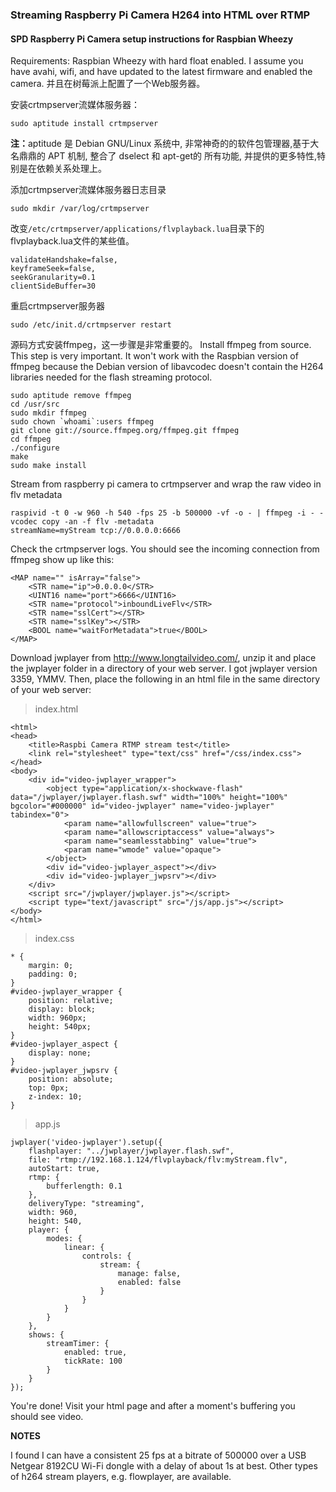 ### Streaming Raspberry Pi Camera H264 into HTML over RTMP

#### SPD Raspberry Pi Camera setup instructions for Raspbian Wheezy

Requirements: Raspbian Wheezy with hard float enabled. I assume you have avahi, wifi, and have updated to the latest 
firmware and enabled the camera. 并且在树莓派上配置了一个Web服务器。

安装crtmpserver流媒体服务器：

    sudo aptitude install crtmpserver

<b>注：</b>aptitude 是 Debian GNU/Linux 系统中, 非常神奇的的软件包管理器,基于大名鼎鼎的 APT 机制, 整合了 dselect 和 apt-get的
所有功能, 并提供的更多特性,特别是在依赖关系处理上。

添加crtmpserver流媒体服务器日志目录

    sudo mkdir /var/log/crtmpserver

改变<code>/etc/crtmpserver/applications/flvplayback.lua</code>目录下的flvplayback.lua文件的某些值。

    validateHandshake=false,
    keyframeSeek=false,
    seekGranularity=0.1
    clientSideBuffer=30

重启crtmpserver服务器

    sudo /etc/init.d/crtmpserver restart

源码方式安装ffmpeg，这一步骤是非常重要的。
Install ffmpeg from source. This step is very important. It won't work with the Raspbian version of ffmpeg because the 
Debian version of libavcodec doesn't contain the H264 libraries needed for the flash streaming protocol.

    sudo aptitude remove ffmpeg
    cd /usr/src
    sudo mkdir ffmpeg
    sudo chown `whoami`:users ffmpeg
    git clone git://source.ffmpeg.org/ffmpeg.git ffmpeg
    cd ffmpeg
    ./configure
    make
    sudo make install

Stream from raspberry pi camera to crtmpserver and wrap the raw video in flv metadata

    raspivid -t 0 -w 960 -h 540 -fps 25 -b 500000 -vf -o - | ffmpeg -i - -vcodec copy -an -f flv -metadata 
    streamName=myStream tcp://0.0.0.0:6666

Check the crtmpserver logs. You should see the incoming connection from ffmpeg show up like this:

    <MAP name="" isArray="false">
        <STR name="ip">0.0.0.0</STR>
        <UINT16 name="port">6666</UINT16>
        <STR name="protocol">inboundLiveFlv</STR>
        <STR name="sslCert"></STR>
        <STR name="sslKey"></STR>
        <BOOL name="waitForMetadata">true</BOOL>
    </MAP>

Download jwplayer from http://www.longtailvideo.com/, unzip it and place the jwplayer folder in a directory of your 
web server. I got jwplayer version 3359, YMMV. Then, place the following in an html file in the same directory of 
your web server:
    
> index.html

    <html>
    <head>
        <title>Raspbi Camera RTMP stream test</title>
    	<link rel="stylesheet" type="text/css" href="/css/index.css">
    </head>
    <body>
    	<div id="video-jwplayer_wrapper">
    		<object type="application/x-shockwave-flash" data="/jwplayer/jwplayer.flash.swf" width="100%" height="100%" bgcolor="#000000" id="video-jwplayer" name="video-jwplayer" tabindex="0">
    			<param name="allowfullscreen" value="true">
    			<param name="allowscriptaccess" value="always">
    			<param name="seamlesstabbing" value="true">
    			<param name="wmode" value="opaque">
    		</object>
    		<div id="video-jwplayer_aspect"></div>
    		<div id="video-jwplayer_jwpsrv"></div>
    	</div>
    	<script src="/jwplayer/jwplayer.js"></script>
    	<script type="text/javascript" src="/js/app.js"></script>
    </body>
    </html>
    
> index.css

    * {
        margin: 0;
    	padding: 0;
    }
    #video-jwplayer_wrapper {
    	position: relative;
    	display: block;
    	width: 960px;
    	height: 540px;
    }
    #video-jwplayer_aspect {
    	display: none;
    }
    #video-jwplayer_jwpsrv {
    	position: absolute;
    	top: 0px;
    	z-index: 10;
    }
    
> app.js

    jwplayer('video-jwplayer').setup({
        flashplayer: "../jwplayer/jwplayer.flash.swf",
    	file: "rtmp://192.168.1.124/flvplayback/flv:myStream.flv",
    	autoStart: true,
    	rtmp: {
    		bufferlength: 0.1
    	},
    	deliveryType: "streaming",
    	width: 960,
    	height: 540,
    	player: {
    		modes: {
    			linear: {
    				controls: {
    					stream: {
    						manage: false,
    						enabled: false
    					}
    				}
    			}
    		}
    	},
    	shows: {
    		streamTimer: {
    			enabled: true,
    			tickRate: 100
    		}
    	}
    });

You're done! Visit your html page and after a moment's buffering you should see video.

<b>NOTES</b>

I found I can have a consistent 25 fps at a bitrate of 500000 over a USB Netgear 8192CU Wi-Fi dongle with a delay of about 1s at best.
Other types of h264 stream players, e.g. flowplayer, are available.







